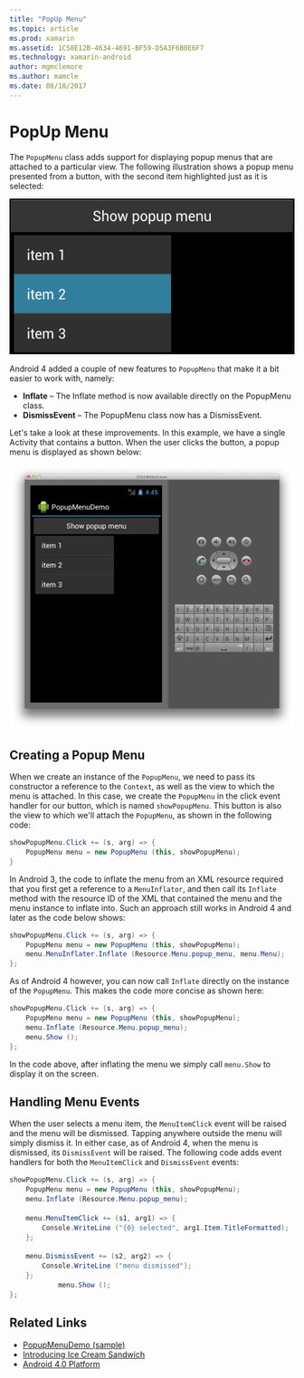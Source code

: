 ```yaml
---
title: "PopUp Menu"
ms.topic: article
ms.prod: xamarin
ms.assetid: 1C58E12B-4634-4691-BF59-D5A3F6B0E6F7
ms.technology: xamarin-android
author: mgmclemore
ms.author: mamcle
ms.date: 08/18/2017
---
```


# PopUp Menu

The `PopupMenu` class adds support for displaying popup menus that are
attached to a particular view. The following illustration shows a popup
menu presented from a button, with the second item highlighted just as
it is selected:

 [![Example of a PopopMenu with three three items](popup-menu-images/20-popupmenu.png)](popup-menu-images/20-popupmenu.png#lightbox)

Android 4 added a couple of new features to `PopupMenu` that make
it a bit easier to work with, namely:

-   **Inflate** &ndash; The Inflate method is now available directly on the PopupMenu class.
-   **DismissEvent** &ndash; The PopupMenu class now has a DismissEvent.

Let's take a look at these improvements. In this example, we have a single
Activity that contains a button. When the user clicks the button, a popup menu
is displayed as shown below:

 [![Example of app running in an emulator with button and 3-item pop-up menu](popup-menu-images/06-popupmenu.png)](popup-menu-images/06-popupmenu.png#lightbox)


## Creating a Popup Menu

When we create an instance of the `PopupMenu`, we need to pass its
constructor a reference to the `Context`, as well as the view to which
the menu is attached. In this case, we create the `PopupMenu` in the
click event handler for our button, which is named `showPopupMenu`.
This button is also the view to which we'll attach the `PopupMenu`,
as shown in the following code:

```csharp
showPopupMenu.Click += (s, arg) => {
    PopupMenu menu = new PopupMenu (this, showPopupMenu);
}
```

In Android 3, the code to inflate the menu from an XML resource
required that you first get a reference to a `MenuInflator`, and then
call its `Inflate` method with the resource ID of the XML that
contained the menu and the menu instance to inflate into. Such an
approach still works in Android 4 and later as the code below shows:

```csharp
showPopupMenu.Click += (s, arg) => {
    PopupMenu menu = new PopupMenu (this, showPopupMenu);
    menu.MenuInflater.Inflate (Resource.Menu.popup_menu, menu.Menu);
};
```

As of Android 4 however, you can now call `Inflate` directly on the
instance of the `PopupMenu`. This makes the code more concise as shown
here:

```csharp
showPopupMenu.Click += (s, arg) => {
    PopupMenu menu = new PopupMenu (this, showPopupMenu);
    menu.Inflate (Resource.Menu.popup_menu);
    menu.Show ();
};
```

In the code above, after inflating the menu we simply call `menu.Show`
to display it on the screen.


## Handling Menu Events

When the user selects a menu item, the `MenuItemClick` event will
be raised and the menu will be dismissed. Tapping anywhere outside the menu will
simply dismiss it. In either case, as of Android 4, when the menu is dismissed,
its `DismissEvent` will be raised. The following code adds event
handlers for both the `MenuItemClick` and `DismissEvent`
events:

```csharp
showPopupMenu.Click += (s, arg) => {
    PopupMenu menu = new PopupMenu (this, showPopupMenu);
    menu.Inflate (Resource.Menu.popup_menu);

    menu.MenuItemClick += (s1, arg1) => {
        Console.WriteLine ("{0} selected", arg1.Item.TitleFormatted);
    };

    menu.DismissEvent += (s2, arg2) => {
        Console.WriteLine ("menu dismissed");
    };
            menu.Show ();
};
```



## Related Links

- [PopupMenuDemo (sample)](https://developer.xamarin.com/samples/monodroid/PopupMenuDemo/)
- [Introducing Ice Cream Sandwich](http://www.android.com/about/ice-cream-sandwich/)
- [Android 4.0 Platform](http://developer.android.com/sdk/android-4.0.html)
